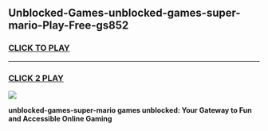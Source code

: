 
## Unblocked-Games-unblocked-games-super-mario-Play-Free-gs852
<h3>
<a href="https://premium76.site?title=unblocked-games-super-mario&ref=09A">CLICK TO PLAY</a></h3>
<hr>

<h3>
<a href="https://premium76.site?title=unblocked-games-super-mario&ref=09A">CLICK 2 PLAY</a>
  
</h3>

<a href="https://premium76.site?title=unblocked-games-super-mario&ref=09A"><img src="https://clearcache.store/games.png"></a>


**unblocked-games-super-mario games unblocked: Your Gateway to Fun and Accessible Online Gaming**
